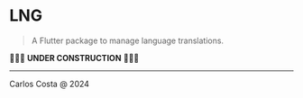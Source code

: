# LNG

>A Flutter package to manage language translations.

🚧🚧🚧 **UNDER CONSTRUCTION** 🚧🚧🚧

---

Carlos Costa @ 2024

